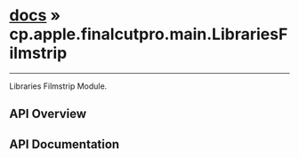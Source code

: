# [docs](index.md) » cp.apple.finalcutpro.main.LibrariesFilmstrip
---

Libraries Filmstrip Module.

## API Overview

## API Documentation

